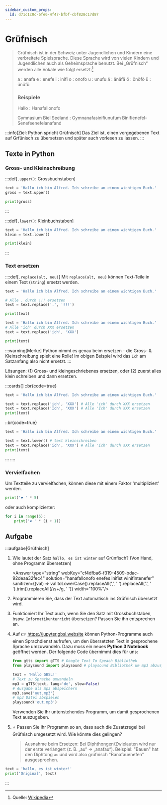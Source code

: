 ```yaml
---
sidebar_custom_props:
  id: d71c1c0c-6fe6-4f47-bfbf-cbf828c17d87
---
```

# Grüfnisch

<blockquote>

Grüfnisch ist in der Schweiz unter Jugendlichen und Kindern eine verbreitete Spielsprache. Diese Sprache wird von vielen Kindern und Jugendlichen auch als Geheimsprache benutzt. Bei „Grüfnisch“ werden alle Vokale wie folgt ersetzt:[^1]

a
: anafa
e
: enefe
i
: inifi
o
: onofo
u
: unufu
ä
: änäfä
ö
: önöfö
ü
: ünüfü


### Beispiele
Hallo
: Hanafallonofo

Gymnasium Biel Seeland
: Gymnanafasinifiunufum Binifienefel-Senefeenefelanafand


</blockquote>

:::info[Ziel: Python spricht Grüfnisch]
Das Ziel ist, einen vorgegebenen Text auf Grfünisch zu übersetzen und später auch vorlesen zu lassen.
:::

## Texte in Python


### Gross- und Kleinschreibung

:::def[`.upper()`: Grossbuchstaben]

```py live_py slim
text = 'Hallo ich bin Alfred. Ich schreibe an einem wichtigen Buch.'
gross = text.upper()

print(gross)
```
:::

:::def[`.lower()`: Kleinbuchstaben]
```py live_py slim
text = 'Hallo ich bin Alfred. Ich schreibe an einem wichtigen Buch.'
klein = text.lower()

print(klein)
```
:::

### Text ersetzen

::::def[`.replace(alt, neu)`]
Mit `replace(alt, neu)` können Text-Teile in einem Text (`string`) ersetzt werden.


```py live_py slim
text = 'Hallo ich bin Alfred. Ich schreibe an einem wichtigen Buch.'

# Alle . durch !!! ersetzen
text = text.replace('.', '!!!')

print(text)
```

```py live_py slim
text = 'Hallo ich bin Alfred. Ich schreibe an einem wichtigen Buch.'
# Alle 'ich' durch XXX ersetzen
text = text.replace('ich', 'XXX')

print(text)
```
:::warning[Merke]
Python nimmt es genau beim ersetzen - die Gross- & Kleinschreibung spielt eine Rolle! Im obigen Beispiel wird das `Ich` am Satzanfang also nicht ersetzt.
:::

Lösungen: (1) Gross- und kleingeschriebenes ersetzen, oder (2) zuerst alles klein schreiben und dann ersetzen.

:::cards[]
::br{code=true}
```py live_py slim
text = 'Hallo ich bin Alfred. Ich schreibe an einem wichtigen Buch.'

text = text.replace('ich', 'XXX') # Alle 'ich' durch XXX ersetzen
text = text.replace('Ich', 'XXX') # Alle 'Ich' durch XXX ersetzen
print(text)
```
::br{code=true}
```py live_py slim
text = 'Hallo ich bin Alfred. Ich schreibe an einem wichtigen Buch.'

text = text.lower() # text kleinschreiben
text = text.replace('ich', 'XXX') # Alle 'ich' durch XXX ersetzen
print(text)
```
:::
::::


### Vervielfachen

Um Textteile zu vervielfachen, können diese mit einem Faktor 'multipliziert' werden.


```py live_py slim
print('❤️ ' * 5)
```

oder auch komplizierter:

```py live_py slim
for i in range(5):
    print('❤️ ' * (i + 1))
```

## Aufgabe

:::aufgabe[Grüfnisch]
<Answer type="state" webKey="7893e2f7-b498-48c3-83f5-0c629f5dd6e4" />

1. Wie lautet der Satz `hallo, es ist winter` auf Grünfisch? (Von Hand, ohne Programm übersetzen)

    <Answer type="string" webKey="cf4dfba6-f319-4509-bdac-92deaa32fec4" solution="hanafallonofo enefes inifist winifintenefer" sanitizer={(val) => val.toLowerCase().replaceAll(',', ' ').replaceAll('.', ' ').trim().replaceAll(/\s+/g, ' ')} width="100%"/>


2. Programmieren Sie, dass der Text automatisch ins Grüfnisch übersetzt wird.
3. Funktioniert Ihr Text auch, wenn Sie den Satz mit Grossbuchstaben, bspw. `Informatikunterricht` übersetzen? Passen Sie ihn entsprechen an.
4. Auf 👉 https://jupyter.gbsl.website können Python-Programme auch einen Sprachdienst aufrufen, um den übersetzten Text in gesprochene Sprache umzuwandeln. Dazu muss ein neues __Python 3 Notebook__ geöffnet werden. Der folgende Code übernimmt dies für uns:

    ```py
    from gtts import gTTS # Google Text To Speach Bibliothek
    from playsound import playsound # playsound Bibliothek um mp3 abzuspielen

    text = 'Hallo GBSL!'
    # Text zu Sprache umwandeln
    mp3 = gTTS(text, lang='de', slow=False)
    # Ausgabe als mp3 abspeichern
    mp3.save('out.mp3')
    # mp3 Datei abspielen
    playsound('out.mp3')
    ```

    Verwenden Sie Ihr untenstehendes Programm, um damit gesprochenen Text auszugeben.

5. ⭐ Passen Sie Ihr Programm so an, dass auch die Zusatzregel bei Grüfnisch umgesetzt wird. Wie könnte dies gelingen?
    > Ausnahme beim Ersetzen: Bei Diphthongen/Zwielauten wird nur der erste verlängert (z. B. „au“ ⇒ „anafau“).
    > Beispiel: "Bauen" hat den Diphtong `au` und wird also grüfnisch "Banafauenefen" ausgesprochen.



```py live_py id=00070a97-3898-46a6-88df-79c2cd28ad17 title=gruefnisch.py
text = 'hallo, es ist winter!'
print('Original', text)
```
:::

[^1]: Quelle: [Wikipedia](https://de.wikipedia.org/wiki/Spielsprache#Gr%C3%BCfnisch)
